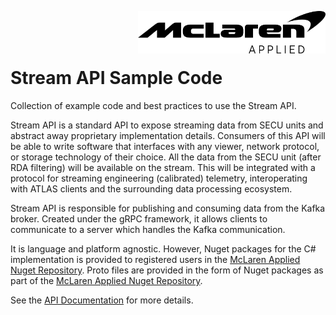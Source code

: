 <img src="/images/malogo.png" width="300" align="right" /><br><br><br>

# Stream API Sample Code
Collection of example code and best practices to use the Stream API.

Stream API is a standard API to expose streaming data from SECU units and abstract away proprietary implementation details. Consumers of this API will be able to write software that interfaces with any viewer, network protocol, or storage technology of their choice. All the data from the SECU unit (after RDA filtering) will be available on the stream. This will be integrated with a protocol for streaming engineering (calibrated) telemetry, interoperating with ATLAS clients and the surrounding data processing ecosystem.

Stream API is responsible for publishing and consuming data from the Kafka broker. Created under the gRPC framework, it allows clients to communicate to a server which handles the Kafka communication. 

It is language and platform agnostic. However, Nuget packages for the C# implementation is provided to registered users in the [McLaren Applied Nuget Repository](https://github.com/mat-docs/packages). Proto files are provided in the form of Nuget packages as part of the [McLaren Applied Nuget Repository](https://github.com/mat-docs/packages).

See the [API Documentation](https://atlas.mclarenapplied.com/secu4/open_streaming_architecture/stream_api/) for more details.